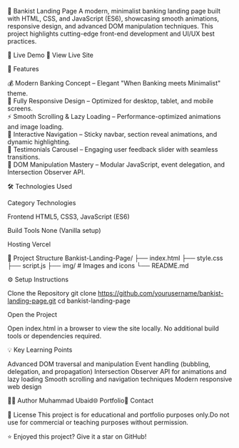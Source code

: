 🏦 Bankist Landing Page
A modern, minimalist banking landing page built with HTML, CSS, and JavaScript (ES6), showcasing smooth animations, responsive design, and advanced DOM manipulation techniques. This project highlights cutting-edge front-end development and UI/UX best practices.

🚀 Live Demo
🔗 View Live Site

🧩 Features

💰 Modern Banking Concept – Elegant "When Banking meets Minimalist" theme.  
📱 Fully Responsive Design – Optimized for desktop, tablet, and mobile screens.  
⚡ Smooth Scrolling & Lazy Loading – Performance-optimized animations and image loading.  
🧭 Interactive Navigation – Sticky navbar, section reveal animations, and dynamic highlighting.  
💬 Testimonials Carousel – Engaging user feedback slider with seamless transitions.  
🧠 DOM Manipulation Mastery – Modular JavaScript, event delegation, and Intersection Observer API.

🛠️ Technologies Used

Category
Technologies

Frontend
HTML5, CSS3, JavaScript (ES6)

Build Tools
None (Vanilla setup)

Hosting
Vercel

📂 Project Structure
Bankist-Landing-Page/
├── index.html
├── style.css
├── script.js
├── img/ # Images and icons
└── README.md

⚙️ Setup Instructions

Clone the Repository
git clone https://github.com/yourusername/bankist-landing-page.git
cd bankist-landing-page

Open the Project

Open index.html in a browser to view the site locally.
No additional build tools or dependencies required.

💡 Key Learning Points

Advanced DOM traversal and manipulation
Event handling (bubbling, delegation, and propagation)
Intersection Observer API for animations and lazy loading
Smooth scrolling and navigation techniques
Modern responsive web design

🧑‍💻 Author
Muhammad Ubaid🌐 Portfolio📧 Contact

🪪 License
This project is for educational and portfolio purposes only.Do not use for commercial or teaching purposes without permission.

⭐ Enjoyed this project? Give it a star on GitHub!
